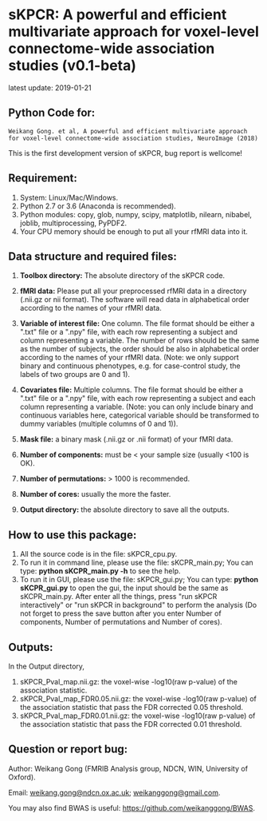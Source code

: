 # sKPCR: A powerful and efficient multivariate approach for voxel-level connectome-wide association studies (v0.1-beta)

latest update: 2019-01-21

## **Python Code for:**

```
Weikang Gong. et al, A powerful and efficient multivariate approach for voxel-level connectome-wide association studies, NeuroImage (2018)
```

This is the first development version of sKPCR, bug report is wellcome!

## **Requirement:**
1. System: Linux/Mac/Windows.
2. Python 2.7 or 3.6 (Anaconda is recommended).
3. Python modules: copy, glob, numpy, scipy, matplotlib, nilearn, nibabel, joblib, multiprocessing, PyPDF2.
4. Your CPU memory should be enough to put all your rfMRI data into it.

## **Data structure and required files:**
1. **Toolbox directory:** The absolute directory of the sKPCR code.

2. **fMRI data:** Please put all your preprocessed rfMRI data in a directory (.nii.gz or nii format). The software will read data in alphabetical order according to the names of your rfMRI data.

3. **Variable of interest file:** One column. The file format should be either a ".txt" file or a ".npy" file, with each row representing a subject and column representing a variable. The number of rows should be the same as the number of subjects, the order should be also in alphabetical order according to the names of your rfMRI data. (Note: we only support binary and continuous phenotypes, e.g. for case-control study, the labels of two groups are 0 and 1).

4. **Covariates file:** Multiple columns. The file format should be either a ".txt" file or a ".npy" file, with each row representing a subject and each column representing a variable. (Note: you can only include binary and continuous variables here, categorical variable should be transformed to dummy variables (multiple columns of 0 and 1)).

5. **Mask file:** a binary mask (.nii.gz or .nii format) of your fMRI data.

6. **Number of components:** must be < your sample size (usually <100 is OK).

7. **Number of permutations:** > 1000 is recommended.

8. **Number of cores:** usually the more the faster.

9. **Output directory:** the absolute directory to save all the outputs.

## **How to use this package:**
1. All the source code is in the file: sKPCR_cpu.py.
2. To run it in command line, please use the file: sKCPR_main.py; You can type: **python sKCPR_main.py -h** to see the help.
3. To run it in GUI, please use the file: sKPCR_gui.py; You can type: **python sKCPR_gui.py** to open the gui, the input should be the same as sKCPR_main.py. After enter all the things, press "run sKPCR interactively" or "run sKPCR in background" to perform the analysis (Do not forget to press the save button after you enter Number of components, Number of permutations and Number of cores).


## **Outputs:**

In the Output directory, 
1. sKPCR_Pval_map.nii.gz: the voxel-wise -log10(raw p-value) of the association statistic.
2. sKPCR_Pval_map_FDR0.05.nii.gz: the voxel-wise -log10(raw p-value) of the association statistic that pass the FDR corrected 0.05 threshold.
3. sKPCR_Pval_map_FDR0.01.nii.gz: the voxel-wise -log10(raw p-value) of the association statistic that pass the FDR corrected 0.01 threshold.

## **Question or report bug:**

Author: Weikang Gong (FMRIB Analysis group, NDCN, WIN, University of Oxford).

Email: weikang.gong@ndcn.ox.ac.uk; weikanggong@gmail.com.


You may also find BWAS is useful: https://github.com/weikanggong/BWAS.

